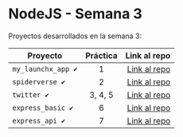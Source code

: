 # NodeJS - Semana 3 

Proyectos desarrollados en la semana 3:

| Proyecto | Práctica | Link al repo |
| ------------- |:-------------:| -----:|
|`my_launchx_app ✔️`|1|[Link al repo](https://github.com/Angel2Moreno/playbook/tree/main/Semana3/my_launchx_app)|
|`spiderverse ✔️`|2|[Link al repo](https://github.com/Angel2Moreno/playbook/tree/main/Semana3/Spiderverse)|
|`twitter ✔️`|3, 4, 5|[Link al repo](https://github.com/Angel2Moreno/playbook/tree/main/Semana3/twitter)|
|`express_basic ✔️`|6|[Link al repo](https://github.com/Angel2Moreno/playbook/tree/main/Semana3/express_basic)|
|`express_api ✔️`|7|[Link al repo](https://github.com/Angel2Moreno/playbook/tree/main/Semana3/express_api)|

